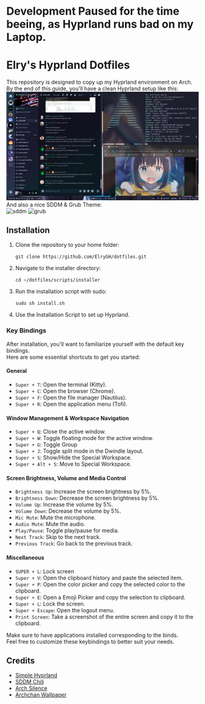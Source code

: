 # Development Paused for the time beeing, as Hyprland runs bad on my Laptop.

# Elry's Hyprland Dotfiles 

This repository is designed to copy up my Hyprland environment on Arch. </br>
By the end of this guide, you'll have a clean Hyprland setup like this: </br>
<img width="720" src="screenshot.png" alt="final-setup"> </br>
And also a nice SDDM & Grub Theme: </br>
<img width="250" src="https://github.com/MarianArlt/sddm-chili/raw/master/preview.jpg" alt="sddm">
<img width="275" src="https://github.com/fghibellini/arch-silence/raw/master/preview.png" alt="grub">

## Installation

1. Clone the repository to your home folder:
    ```
    git clone https://github.com/ElryGH/dotfiles.git
    ```
2. Navigate to the installer directory:
    ```
    cd ~/dotfiles/scripts/installer
    ```
3. Run the installation script with sudo:
    ```
    sudo sh install.sh
    ```
4. Use the Installation Script to set up Hyprland.

### Key Bindings

After installation, you'll want to familiarize yourself with the default key bindings. </br>
Here are some essential shortcuts to get you started:

#### General
- `Super + T`: Open the terminal (Kitty).
- `Super + C`: Open the browser (Chrome).
- `Super + F`: Open the file manager (Nautilus).
- `Super + R`: Open the application menu (Tofi).

#### Window Management & Workspace Navigation
- `Super + Q`: Close the active window.
- `Super + W`: Toggle floating mode for the active window.
- `Super + G`: Toggle Group
- `Super + J`: Toggle split mode in the Dwindle layout.
- `Super + S`: Show/Hide the Special Workspace.
- `Super + Alt + S`: Move to Special Workspace.

#### Screen Brightness, Volume and Media Control
- `Brightness Up`: Increase the screen brightness by 5%.
- `Brightness Down`: Decrease the screen brightness by 5%.
- `Volume Up`: Increase the volume by 5%.
- `Volume Down`: Decrease the volume by 5%.
- `Mic Mute`: Mute the microphone.
- `Audio Mute`: Mute the audio.
- `Play/Pause`: Toggle play/pause for media.
- `Next Track`: Skip to the next track.
- `Previous Track`: Go back to the previous track.

#### Miscellaneous
- `SUPER + L`: Lock screen
- `Super + V`: Open the clipboard history and paste the selected item.
- `Super + P`: Open the color picker and copy the selected color to the clipboard.
- `Super + E`: Open a Emoji Picker and copy the selection to clipboard.
- `Super + L`: Lock the screen.
- `Super + Escape`: Open the logout menu.
- `Print Screen`: Take a screenshot of the entire screen and copy it to the clipboard.

Make sure to have applications installed corresponding to the binds. </br>
Feel free to customize these keybindings to better suit your needs.

## Credits
* [Simple Hyprland](https://github.com/gaurav210233/simple-hyprland)
* [SDDM Chili](https://github.com/MarianArlt/sddm-chili)
* [Arch Silence](https://github.com/fghibellini/arch-silence)
* [Archchan Wallpaper](https://www.pixiv.net/en/artworks/103383813)
